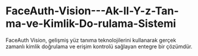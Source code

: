 # FaceAuth-Vision---Ak-ll-Y-z-Tan-ma-ve-Kimlik-Do-rulama-Sistemi
FaceAuth Vision, gelişmiş yüz tanıma teknolojilerini kullanarak gerçek zamanlı kimlik doğrulama ve erişim kontrolü sağlayan entegre bir çözümdür. 
